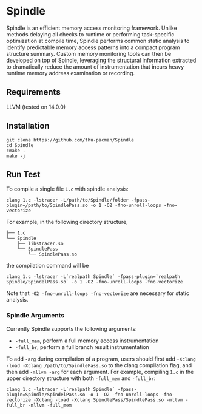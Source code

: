 # Spindle

Spindle is an efficient memory access monitoring framework. Unlike methods delaying all checks to runtime or performing task-specific optimization at compile time, Spindle performs common static analysis to identify predictable memory access patterns into a compact program structure summary. Custom memory monitoring tools can then be developed on top of Spindle, leveraging the structural information extracted to dramatically reduce the amount of instrumentation that incurs heavy runtime memory address examination or recording.

## Requirements
LLVM (tested on 14.0.0)

## Installation
```shell
git clone https://github.com/thu-pacman/Spindle
cd Spindle
cmake .
make -j
```

## Run Test
To compile a single file `1.c` with spindle analysis:

```shell
clang 1.c -lstracer -L/path/to/Spindle/folder -fpass-plugin=/path/to/SpindlePass.so -o 1 -O2 -fno-unroll-loops -fno-vectorize
```

For example, in the following directory structure,

```
├── 1.c
└── Spindle
    ├── libstracer.so
    └── SpindlePass
        └── SpindlePass.so
```

the compilation command will be

```shell
clang 1.c -lstracer -L`realpath Spindle` -fpass-plugin=`realpath Spindle/SpindelPass.so` -o 1 -O2 -fno-unroll-loops -fno-vectorize
```

Note that `-O2 -fno-unroll-loops -fno-vectorize` are necessary for static analysis.

### Spindle  Arguments

Currently Spindle supports the following arguments:

+ `-full_mem`, perform a full memory access instrumentation
+ `-full_br`, perform a full branch result instrumentation

To add `-arg` during compilation of a program, users should first add `-Xclang -load -Xclang /path/to/SpindlePass.so` to the clang compilation flag, and then add `-mllvm -arg` for each argument. For example, compiling `1.c` in the upper directory structure with both `-full_mem` and `-full_br`:

```shell
clang 1.c -lstracer -L`realpath Spindle` -fpass-plugin=Spindle/SpindelPass.so -o 1 -O2 -fno-unroll-loops -fno-vectorize -Xclang -load -Xclang SpindlePass/SpindlePass.so -mllvm -full_br -mllvm -full_mem
```

